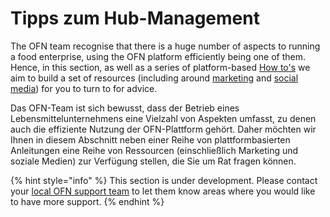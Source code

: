 # Tipps zum Hub-Management

The OFN team recognise that there is a huge number of aspects to running a food enterprise, using the OFN platform efficiently being one of them.  Hence, in this section, as well as a series of platform-based [How to's](how-tos/) we aim to build a set of resources (including around [marketing](marketing-tips.md) and [social media](social-media.md)) for you to turn to for advice.

Das OFN-Team ist sich bewusst, dass der Betrieb eines Lebensmittelunternehmens eine Vielzahl von Aspekten umfasst, zu denen auch die effiziente Nutzung der OFN-Plattform gehört. Daher möchten wir Ihnen in diesem Abschnitt neben einer Reihe von plattformbasierten Anleitungen eine Reihe von Ressourcen (einschließlich Marketing und soziale Medien) zur Verfügung stellen, die Sie um Rat fragen können.

{% hint style="info" %}
This section is under development. Please contact your [local OFN support team](../local-ofn-organizations-and-contacts.md) to let them know areas where you would like to have more support.
{% endhint %}



